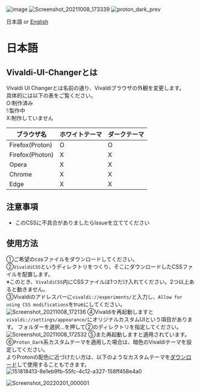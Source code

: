 ![image](https://user-images.githubusercontent.com/65962822/136522381-6302adcd-4db1-4b66-bc89-e0f7c5862bca.png)
![Screenshot_20211008_173339](https://user-images.githubusercontent.com/65962822/136524811-f5e0c13c-caf1-4179-94ec-4e16aa3c93a8.png)
![proton_dark_prev](https://user-images.githubusercontent.com/47556340/136677386-e3ea349e-4c66-42ee-adde-d2dafcdca8ec.png)

日本語 or [English](./README.en.md)  

# 日本語
## Vivaldi-UI-Changerとは
Vivaldi UI Changerとは名前の通り、Vivaldiブラウザの外観を変更します。  
具体的には以下の表をご覧ください。  
O:制作済み  
!:製作中  
X:制作していません  

|ブラウザ名|ホワイトテーマ|ダークテーマ|
|-|-|-|
|Firefox(Proton)|O|O|
|Firefox(Photon)|X|X|
|Opera|X|X|
|Chrome|X|X|
|Edge|X|X|

## 注意事項
- このCSSに不具合がありましたらIssueを立ててください

## 使用方法
①ご希望のcssファイルをダウンロードしてください。  
②`VivaldiCSS`というディレクトリをつくり、そこにダウンロードしたCSSファイルを配置します。  
※このとき、`VivaldiCSS`内にCSSファイルは1つだけ入れてください。2つ以上あると動きません。  
③Vivaldiのアドレスバーに`vivaldi://experiments/`と入力し、`Allow for using CSS modifications`をtrueにしてください。  
![Screenshot_20211008_172136](https://user-images.githubusercontent.com/65962822/136523065-bd7118f3-0976-449f-8d47-ec529136d871.png)
④Vivaldiを再起動しますと`vivaldi://settings/appearance/`にオリジナルカスタムUIという項目があります。 
フォルダーを選択...を押して②のディレクトリを指定してください。
![Screenshot_20211008_172532](https://user-images.githubusercontent.com/65962822/136523605-4a0c9371-5e61-401b-ad43-c9603ab37c97.png)
⑤また再起動しますと適用されています。  
⑥``Proton_Dark``系カスタムテーマを適用した場合は、暗色のVivaldiテーマを設定してください。  
よりProtonの配色に近づけたい方は、以下のようなカスタムテーマを[ダウンロード](https://github.com/Ablaze-MIRAI/Vivaldi-UI-Changer/blob/main/proton/dark/proton_dark_theme_vivaldi.zip?raw=true)して使用することもできます。  ![151818413-8e1eb9fb-55fc-4c12-a327-158ff458e4a0](https://user-images.githubusercontent.com/47556340/151818473-0a889d1c-6a95-436e-b54b-51688c1faac0.png)

![Screenshot_20220201_000001](https://user-images.githubusercontent.com/47556340/151818413-8e1eb9fb-55fc-4c12-a327-158ff458e4a0.png)
